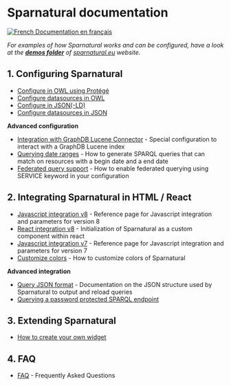 
# Sparnatural documentation

[![French](https://github.com/madebybowtie/FlagKit/raw/master/Assets/PNG/FR.png) Documentation en français](/fr)

_For examples of how Sparnatural works and can be configured, have a look at the [**demos folder**](https://github.com/sparna-git/sparnatural.eu/tree/main/demos) of [sparnatural.eu](http://sparnatural.eu) website._


## 1. Configuring Sparnatural

- [Configure in OWL using Protégé](./OWL-based-configuration.md)
- [Configure datasources in OWL](./OWL-based-configuration-datasources.md)
- [Configure in JSON(-LD)](./JSON-based-configuration.md)
- [Configure datasources in JSON](./JSON-based-configuration-datasources.md)

**Advanced configuration**

- [Integration with GraphDB Lucene Connector](Integration-with-GraphDB-Lucene-Connector.md) - Special configuration to interact with a GraphDB Lucene index 
- [Querying date ranges](Querying-date-ranges.md) - How to generate SPARQL queries that can match on resources with a begin date and a end date 
- [Federated query support](Federated-querying.md) - How to enable federated querying using SERVICE keyword in your configuration

## 2. Integrating Sparnatural in HTML / React

- [Javascript integration v8](Javascript-integration.md) - Reference page for Javascript integration and parameters for version 8
- [React integration v8](react-integration.md) - Initialization of Sparnatural as a custom component within react
- [Javascript integration v7](Javascript-integration-v7.md) - Reference page for Javascript integration and parameters for version 7
- [Customize colors](Customize-colors.md) - How to customize colors of Sparnatural

**Advanced integration**

- [Query JSON format](Query-JSON-format.md) - Documentation on the JSON structure used by Sparnatural to output and reload queries
- [Querying a password protected SPARQL endpoint](Querying-a-password-protected-SPARQL-endpoint.md)


## 3. Extending Sparnatural

- [How to create your own widget](diy-widget.md)

## 4. FAQ

- [FAQ](FAQ.md) - Frequently Asked Questions
